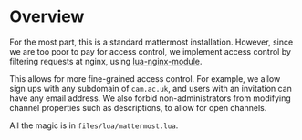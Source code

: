 # Overview

For the most part, this is a standard mattermost installation. However, since
we are too poor to pay for access control, we implement access control by
filtering requests at nginx, using
[lua-nginx-module](https://github.com/openresty/lua-nginx-module).

This allows for more fine-grained access control. For example, we allow sign
ups with any subdomain of `cam.ac.uk`, and users with an invitation can have
any email address. We also forbid non-administrators from modifying channel
properties such as descriptions, to allow for open channels.

All the magic is in `files/lua/mattermost.lua`.

